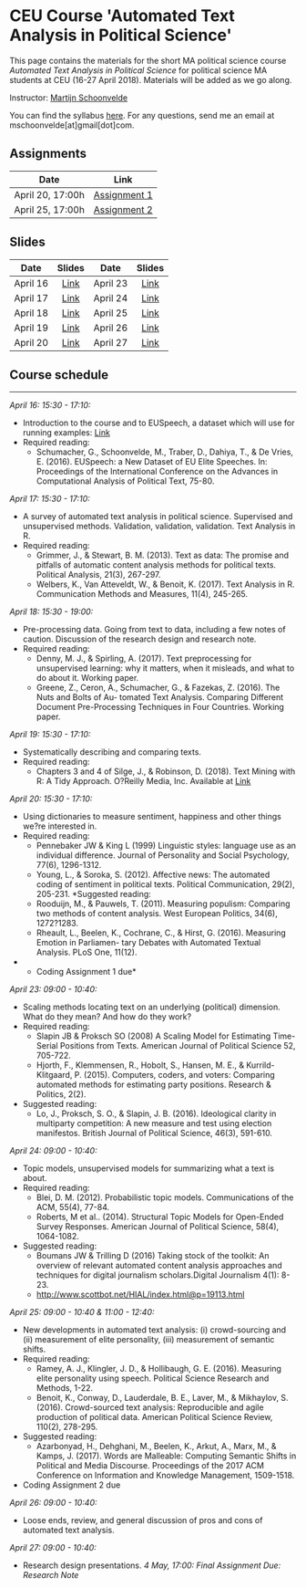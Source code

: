 # CEU Course 'Automated Text Analysis in Political Science'

This page contains the materials for the short MA political science course *Automated Text Analysis in Political Science* for political science MA students at CEU (16-27 April 2018). Materials will be added as we go along. 

Instructor: [Martijn Schoonvelde](http://mschoonvelde.com)

You can find the syllabus [here](Syllabus_CEU.pdf). For any questions, send me an email at mschoonvelde[at]gmail[dot]com.

## Assignments

| Date        | Link           | 
| ------------- |:-------------:| 
| April  20, 17:00h   | [Assignment 1]() |
| April  25, 17:00h   | [Assignment 2]() |

## Slides 
| Date        | Slides           |  Date        | Slides           | 
| ------------- |:-------------:| ------------- |:-------------:| 
| April  16   | [Link]() | April  23   | [Link]() |
| April  17   | [Link]() | April  24   | [Link]() |
| April  18   | [Link]() | April  25   | [Link]() |
| April  19   | [Link]() | April  26   | [Link]() |
| April  20   | [Link]() | April  27   | [Link]() |

## Course schedule 
----

*April 16: 15:30 - 17:10:*

* Introduction to the course and to EUSpeech, a dataset which will use for running examples: [Link](https://dataverse.harvard.edu/dataverse/euspeech)
* Required reading:
	* Schumacher, G., Schoonvelde, M., Traber, D., Dahiya, T., & De Vries, E. (2016). EUSpeech: a New Dataset of EU Elite Speeches. In: Proceedings of the International Conference on the Advances in Computational Analysis of Political Text, 75-80.

*April 17: 15:30 - 17:10:*

* A survey of automated text analysis in political science. Supervised and unsupervised methods. Validation, validation, validation. Text Analysis in R. 
* Required reading:
	* Grimmer, J., & Stewart, B. M. (2013). Text as data: The promise and pitfalls of automatic content analysis methods for political texts. Political Analysis, 21(3), 267-297.
	* Welbers, K., Van Atteveldt, W., & Benoit, K. (2017). Text Analysis in R. Communication Methods and Measures, 11(4), 245-265.

*April 18: 15:30 - 19:00:*
* Pre-processing data. Going from text to data, including a few notes of caution. Discussion of the research design and research note. 
* Required reading:
	* Denny, M. J., & Spirling, A. (2017). Text preprocessing for unsupervised learning: why it matters, when it misleads, and what to do about it. Working paper.
	* Greene, Z., Ceron, A., Schumacher, G., & Fazekas, Z. (2016). The Nuts and Bolts of Au- tomated Text Analysis. Comparing Different Document Pre-Processing Techniques in Four Countries. Working paper.

*April 19: 15:30 - 17:10:*
* Systematically describing and comparing texts.
* Required reading: 
	* Chapters 3 and 4 of Silge, J., & Robinson, D. (2018). Text Mining with R: A Tidy Approach. O?Reilly Media, Inc. Available at [Link](https://www.tidytextmining.com)

*April 20: 15:30 - 17:10:*
* Using dictionaries to measure sentiment, happiness and other things we?re interested in.
* Required reading:
	* Pennebaker JW & King L (1999) Linguistic styles: language use as an individual difference. Journal of Personality and Social Psychology, 77(6), 1296-1312.
	*  Young, L., & Soroka, S. (2012). Affective news: The automated coding of sentiment in political texts. Political Communication, 29(2), 205-231.
*Suggested reading:
	* Rooduijn, M., & Pauwels, T. (2011). Measuring populism: Comparing two methods of content analysis. West European Politics, 34(6), 1272?1283.
	* Rheault, L., Beelen, K., Cochrane, C., & Hirst, G. (2016). Measuring Emotion in Parliamen- tary Debates with Automated Textual Analysis. PLoS One, 11(12).
* * Coding Assignment 1 due*
	
*April 23: 09:00 - 10:40:*
* Scaling methods locating text on an underlying (political) dimension. What do they mean? And how do they work?
* Required reading:
	* Slapin JB & Proksch SO (2008) A Scaling Model for Estimating Time-Serial Positions from Texts. American Journal of Political Science 52, 705-722.
	* Hjorth, F., Klemmensen, R., Hobolt, S., Hansen, M. E., & Kurrild-Klitgaard, P. (2015). Computers, coders, and voters: Comparing automated methods for estimating party positions. Research & Politics, 2(2).
* Suggested reading:
	* Lo, J., Proksch, S. O., & Slapin, J. B. (2016). Ideological clarity in multiparty competition: A new measure and test using election manifestos. British Journal of Political Science, 46(3), 591-610.
	
*April 24: 09:00 - 10:40:*
* Topic models, unsupervised models for summarizing what a text is about.
* Required reading:
	* Blei, D. M. (2012). Probabilistic topic models. Communications of the ACM, 55(4), 77-84.
	* Roberts, M et al.. (2014). Structural Topic Models for Open-Ended Survey Responses.
American Journal of Political Science, 58(4), 1064-1082. 
* Suggested reading:
	* Boumans JW & Trilling D (2016) Taking stock of the toolkit: An overview of relevant automated content analysis approaches and techniques for digital journalism scholars.Digital Journalism 4(1): 8-23.
	* http://www.scottbot.net/HIAL/index.html@p=19113.html

*April 25: 09:00 - 10:40 & 11:00 - 12:40:*
* New developments in automated text analysis: (i) crowd-sourcing and (ii) measurement of elite personality, (iii) measurement of semantic shifts.
* Required reading:
	* Ramey, A. J., Klingler, J. D., & Hollibaugh, G. E. (2016). Measuring elite personality using speech. Political Science Research and Methods, 1-22.
	* Benoit, K., Conway, D., Lauderdale, B. E., Laver, M., & Mikhaylov, S. (2016). Crowd-sourced text analysis: Reproducible and agile production of political data. American Political Science Review, 110(2), 278-295.
* Suggested reading:
	* Azarbonyad, H., Dehghani, M., Beelen, K., Arkut, A., Marx, M., & Kamps, J. (2017). Words are Malleable: Computing Semantic Shifts in Political and Media Discourse. Proceedings of the 2017 ACM Conference on Information and Knowledge Management, 1509-1518.
* Coding Assignment 2 due
	
	
*April 26: 09:00 - 10:40:*
* Loose ends, review, and general discussion of pros and cons of automated text analysis. 

*April 27: 09:00 - 10:40:*
* Research design presentations.
*4 May, 17:00: Final Assignment Due: Research Note*







